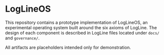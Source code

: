 # LogLineOS

This repository contains a prototype implementation of LogLineOS, an experimental operating system built around the six axioms of LogLine. The design of each component is described in LogLine files located under `docs/` and `governance/`.

All artifacts are placeholders intended only for demonstration.
